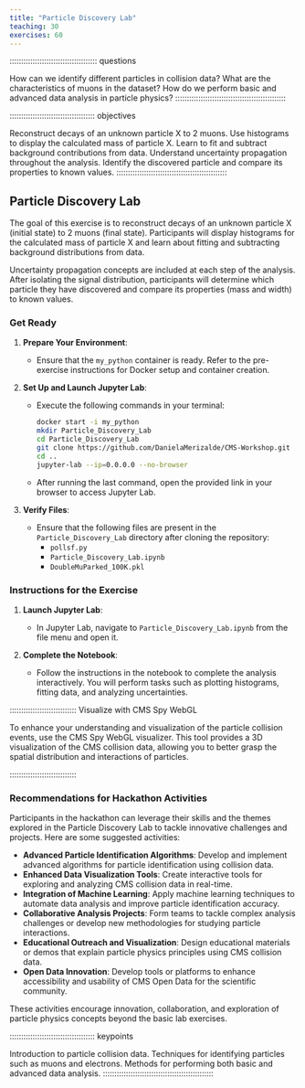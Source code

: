 ```yaml
---
title: "Particle Discovery Lab"
teaching: 30
exercises: 60
---
```

:::::::::::::::::::::::::::::::::::::: questions

How can we identify different particles in collision data?
What are the characteristics of muons in the dataset?
How do we perform basic and advanced data analysis in particle physics?
::::::::::::::::::::::::::::::::::::::::::::::::

::::::::::::::::::::::::::::::::::::: objectives

Reconstruct decays of an unknown particle X to 2 muons.
Use histograms to display the calculated mass of particle X.
Learn to fit and subtract background contributions from data.
Understand uncertainty propagation throughout the analysis.
Identify the discovered particle and compare its properties to known values.
::::::::::::::::::::::::::::::::::::::::::::::::


## Particle Discovery Lab

The goal of this exercise is to reconstruct decays of an unknown particle X (initial state) to 2 muons (final state). Participants will display histograms for the calculated mass of particle X and learn about fitting and subtracting background distributions from data.

Uncertainty propagation concepts are included at each step of the analysis. After isolating the signal distribution, participants will determine which particle they have discovered and compare its properties (mass and width) to known values.

### Get Ready

1. **Prepare Your Environment**:
   - Ensure that the `my_python` container is ready. Refer to the pre-exercise instructions for Docker setup and container creation.
   
2. **Set Up and Launch Jupyter Lab**:
   - Execute the following commands in your terminal:

     ```sh
     docker start -i my_python
     mkdir Particle_Discovery_Lab
     cd Particle_Discovery_Lab
     git clone https://github.com/DanielaMerizalde/CMS-Workshop.git
     cd ..
     jupyter-lab --ip=0.0.0.0 --no-browser
     ```

   - After running the last command, open the provided link in your browser to access Jupyter Lab.

3. **Verify Files**:
   - Ensure that the following files are present in the `Particle_Discovery_Lab` directory after cloning the repository:
     - `pollsf.py`
     - `Particle_Discovery_Lab.ipynb`
     - `DoubleMuParked_100K.pkl`

### Instructions for the Exercise

1. **Launch Jupyter Lab**:
   - In Jupyter Lab, navigate to `Particle_Discovery_Lab.ipynb` from the file menu and open it.

2. **Complete the Notebook**:
   - Follow the instructions in the notebook to complete the analysis interactively. You will perform tasks such as plotting histograms, fitting data, and analyzing uncertainties.


::::::::::::::::::::::::::::: Visualize with CMS Spy WebGL

To enhance your understanding and visualization of the particle collision events, use the CMS Spy WebGL visualizer. This tool provides a 3D visualization of the CMS collision data, allowing you to better grasp the spatial distribution and interactions of particles.

:::::::::::::::::::::::::::::

### Recommendations for Hackathon Activities

Participants in the hackathon can leverage their skills and the themes explored in the Particle Discovery Lab to tackle innovative challenges and projects. Here are some suggested activities:

- **Advanced Particle Identification Algorithms**: Develop and implement advanced algorithms for particle identification using collision data.
- **Enhanced Data Visualization Tools**: Create interactive tools for exploring and analyzing CMS collision data in real-time.
- **Integration of Machine Learning**: Apply machine learning techniques to automate data analysis and improve particle identification accuracy.
- **Collaborative Analysis Projects**: Form teams to tackle complex analysis challenges or develop new methodologies for studying particle interactions.
- **Educational Outreach and Visualization**: Design educational materials or demos that explain particle physics principles using CMS collision data.
- **Open Data Innovation**: Develop tools or platforms to enhance accessibility and usability of CMS Open Data for the scientific community.

These activities encourage innovation, collaboration, and exploration of particle physics concepts beyond the basic lab exercises.


::::::::::::::::::::::::::::::::::::: keypoints

Introduction to particle collision data.
Techniques for identifying particles such as muons and electrons.
Methods for performing both basic and advanced data analysis.
::::::::::::::::::::::::::::::::::::::::::::::::